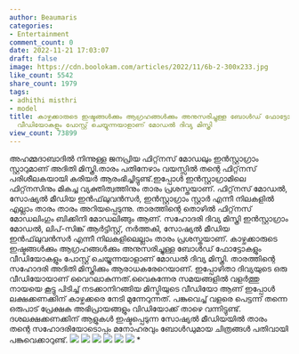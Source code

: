 ```yaml
---
author: Beaumaris
categories:
- Entertainment
comment_count: 0
date: 2022-11-21 17:03:07
draft: false
image: https://cdn.boolokam.com/articles/2022/11/6b-2-300x233.jpg
like_count: 5542
share_count: 1979
tags:
- adhithi misthri
- model
title: കാഴ്ചക്കാരുടെ ഇഷ്ടങ്ങള്‍ക്കും ആഗ്രഹങ്ങള്‍ക്കും അനുസരിച്ചുള്ള ബോള്‍ഡ് ഫോട്ടോകളും
  വീഡിയോകളും പോസ്റ്റ് ചെയ്യുന്നയാളാണ് മോഡല്‍ ദിവ്യ മിസ്ത്രി
view_count: 73899
---
```


അഹമ്മദാബാദില്‍ നിന്നുള്ള ജനപ്രിയ ഫിറ്റ്‌നസ് മോഡലും ഇന്‍സ്റ്റാഗ്രാം സ്റ്റാറുമാണ് അദിതി മിസ്ത്രി.താരം പതിനേഴാം വയസ്സില്‍ തന്റെ ഫിറ്റ്‌നസ് പരിശീലകയായി കരിയര്‍ ആരംഭിച്ചിട്ടുണ്ട്.ഇപ്പോള്‍ ഇന്‍സ്റ്റാഗ്രാമിലെ ഫിറ്റ്‌നസിനും മികച്ച വ്യക്തിത്വത്തിനും താരം പ്രശസ്തയാണ്. ഫിറ്റ്‌നസ് മോഡല്‍, സോഷ്യല്‍ മീഡിയ ഇന്‍ഫ്‌ലുവന്‍സര്‍, ഇന്‍സ്റ്റാഗ്രാം സ്റ്റാര്‍ എന്നീ നിലകളില്‍ എല്ലാം താരം താരം അറിയപ്പെടുന്നു. താരത്തിന്റെ തൊഴില്‍ ഫിറ്റ്‌നസ് മോഡലിംഗും ബിക്കിനി മോഡലിങ്ങും ആണ്. സഹോദരി ദിവ്യ മിസ്ത്രി ഇന്‍സ്റ്റാഗ്രാം മോഡല്‍, ലിപ്-സിങ്ക് ആര്‍ട്ടിസ്റ്റ്, നര്‍ത്തകി, സോഷ്യല്‍ മീഡിയ ഇന്‍ഫ്‌ലുവന്‍സര്‍ എന്നീ നിലകളിലെല്ലാം താരം പ്രശസ്തയാണ്. കാഴ്ചക്കാരുടെ ഇഷ്ടങ്ങള്‍ക്കും ആഗ്രഹങ്ങള്‍ക്കും അനുസരിച്ചുള്ള ബോള്‍ഡ് ഫോട്ടോകളും വീഡിയോകളും പോസ്റ്റ് ചെയ്യുന്നയാളാണ് മോഡല്‍ ദിവ്യ മിസ്ത്രി. താരത്തിന്റെ സഹോദരി അദിതി മിസ്ത്രിക്കും ആരാധകരേറെയാണ്. ഇപ്പോഴിതാ ദിവ്യയുടെ ഒരു വീഡിയോയാണ് വൈറലാകുന്നത്.വൈകുന്നേര സമയങ്ങളില്‍ വളര്‍ത്തു നായയെ കൂട്ടു പിടിച്ച് നടക്കാനിറങ്ങിയ മിസ്ട്രിയുടെ വീഡിയോ ആണ് ഇപ്പോള്‍ ലക്ഷക്കണക്കിന് കാഴ്ചക്കരെ നേടി മുന്നേറുന്നത്. പങ്കുവെച്ച് വളരെ പെട്ടന്ന് തന്നെ ഒരുപാട് പ്രേക്ഷക അഭിപ്രായങ്ങളും വിഡിയോക്ക് താഴെ വന്നിട്ടുണ്ട്. ദശലക്ഷക്കണക്കിന് ആളുകള്‍ ഇഷ്ടപ്പെടുന്ന സോഷ്യല്‍ മീഡിയയില്‍ താരം തന്റെ സഹോദരിയോടൊപ്പം മനോഹരവും ബോള്‍ഡുമായ ചിത്രങ്ങള്‍ പതിവായി പങ്കുവെക്കാറുണ്ട്. ![](https://cdn.boolokam.com/articles/2022/11/6b-2-300x233.jpg) ![](https://cdn.boolokam.com/articles/2022/11/6b-3-241x300.jpg) ![](https://cdn.boolokam.com/articles/2022/11/6b-4-240x300.jpg) ![](https://cdn.boolokam.com/articles/2022/11/6b-5-240x300.jpg) ![](https://cdn.boolokam.com/articles/2022/11/6b-6-240x300.jpg) ![](https://cdn.boolokam.com/articles/2022/11/6b-7-300x223.jpg) *